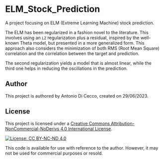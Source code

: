 # ELM_Stock_Prediction

A project focusing on ELM (Extreme Learning Machine) stock prediction.

The ELM has been regularized in a fashion novel to the literature. This involves using an `L2` regularization plus a residual, inspired by the well-known Theta model, but presented in a more generalized form. This approach also considers the minimization of both RMS (Root Mean Square) correlation and the correlation between the target and prediction. 

The second regularization yields a model that is almost linear, while the third one helps in reducing the oscillations in the prediction. 

## Author

This project is authored by Antonio Di Cecco, created on 29/06/2023.

## License

This project is licensed under a [Creative Commons Attribution-NonCommercial-NoDerivs 4.0 International License](https://creativecommons.org/licenses/by-nc-nd/4.0/).

[![License: CC BY-NC-ND 4.0](https://licensebuttons.net/l/by-nc-nd/4.0/88x31.png)](https://creativecommons.org/licenses/by-nc-nd/4.0/)

This code is available for use with reference to the author. However, it may not be used for commercial purposes or resold.


